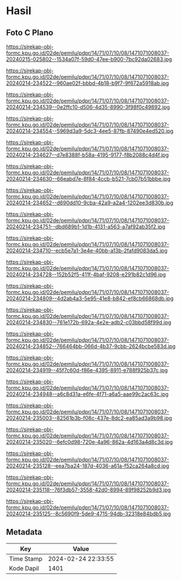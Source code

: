 # Hasil

## Foto C Plano

https://sirekap-obj-formc.kpu.go.id/02de/pemilu/pdpr/14/71/07/10/08/1471071008037-20240215-025802--1534a07f-59d0-47ee-b900-7bc92da02683.jpg

https://sirekap-obj-formc.kpu.go.id/02de/pemilu/pdpr/14/71/07/10/08/1471071008037-20240214-234522--960ae02f-bbbd-4b18-b9f7-9f672a5918ab.jpg

https://sirekap-obj-formc.kpu.go.id/02de/pemilu/pdpr/14/71/07/10/08/1471071008037-20240214-234539--0e2ffc10-d506-4d35-8990-3f98f0c49892.jpg

https://sirekap-obj-formc.kpu.go.id/02de/pemilu/pdpr/14/71/07/10/08/1471071008037-20240214-234554--5969d3a9-5dc3-4ee5-87fb-87490e4ed520.jpg

https://sirekap-obj-formc.kpu.go.id/02de/pemilu/pdpr/14/71/07/10/08/1471071008037-20240214-234627--d7e8388f-b58a-4195-9177-f8b2088c4d4f.jpg

https://sirekap-obj-formc.kpu.go.id/02de/pemilu/pdpr/14/71/07/10/08/1471071008037-20240214-234630--66eabd7e-8f84-4ccb-b521-7cb07b51bbbe.jpg

https://sirekap-obj-formc.kpu.go.id/02de/pemilu/pdpr/14/71/07/10/08/1471071008037-20240214-234652--d690dd10-9cba-42a9-a2a4-1202ee3d830b.jpg

https://sirekap-obj-formc.kpu.go.id/02de/pemilu/pdpr/14/71/07/10/08/1471071008037-20240214-234751--dbd689b1-1d1b-4131-a563-a7af92ab35f2.jpg

https://sirekap-obj-formc.kpu.go.id/02de/pemilu/pdpr/14/71/07/10/08/1471071008037-20240214-234710--ecb5e7a1-3e4e-40bb-a13b-2fafd9083da5.jpg

https://sirekap-obj-formc.kpu.go.id/02de/pemilu/pdpr/14/71/07/10/08/1471071008037-20240214-234728--152b52f5-411f-4baf-9208-e291b82c1d96.jpg

https://sirekap-obj-formc.kpu.go.id/02de/pemilu/pdpr/14/71/07/10/08/1471071008037-20240214-234809--4d2ab4a3-5e95-41e8-b842-ef8cb66868db.jpg

https://sirekap-obj-formc.kpu.go.id/02de/pemilu/pdpr/14/71/07/10/08/1471071008037-20240214-234830--761e172b-692a-4e2e-adb2-c03bbd58f99d.jpg

https://sirekap-obj-formc.kpu.go.id/02de/pemilu/pdpr/14/71/07/10/08/1471071008037-20240214-234852--766464bb-066d-4b37-9cbb-2624bcbe583d.jpg

https://sirekap-obj-formc.kpu.go.id/02de/pemilu/pdpr/14/71/07/10/08/1471071008037-20240214-234919--45f7c60d-f86e-4395-8911-e788f925b37c.jpg

https://sirekap-obj-formc.kpu.go.id/02de/pemilu/pdpr/14/71/07/10/08/1471071008037-20240214-234948--a6c8d31a-e6fe-4f71-a6a5-aae99c2ac63c.jpg

https://sirekap-obj-formc.kpu.go.id/02de/pemilu/pdpr/14/71/07/10/08/1471071008037-20240214-235003--82561b3b-f08c-437e-8dc2-ea85ad3a9b98.jpg

https://sirekap-obj-formc.kpu.go.id/02de/pemilu/pdpr/14/71/07/10/08/1471071008037-20240214-235020--6efc0d98-720e-4a96-862a-4d163a4d8c3d.jpg

https://sirekap-obj-formc.kpu.go.id/02de/pemilu/pdpr/14/71/07/10/08/1471071008037-20240214-235128--eea7ba24-187d-4036-a61a-f52ca264a8cd.jpg

https://sirekap-obj-formc.kpu.go.id/02de/pemilu/pdpr/14/71/07/10/08/1471071008037-20240214-235118--76f3db57-3558-42d0-8994-89f98252b9d3.jpg

https://sirekap-obj-formc.kpu.go.id/02de/pemilu/pdpr/14/71/07/10/08/1471071008037-20240214-235125--8c5690f9-5de9-4715-94db-32318e84bdb5.jpg


## Metadata

| Key        | Value               |
| ---------- | ------------------- |
| Time Stamp | 2024-02-24 22:33:55 |
| Kode Dapil | 1401                |



